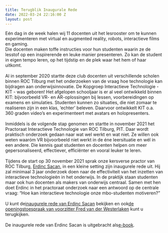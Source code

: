 ```yaml
---
title: Terugblik Inaugurale Rede
date: 2022-03-24 22:16:00 Z
layout: post
---
```


Eén dag in de week halen wij 11 docenten uit het lesrooster om te kunnen experimenteren met virtual en augmented reality, robots, interactieve films en gaming. \
Die docenten maken toffe instructies voor hun studenten waarin ze de lesstof op een inspirerende en leuke manier presenteren. Zo kan de student in eigen tempo leren, op het tijdstip en de plek waar het hem of haar uitkomt. \
\
Al in september 2020 startte deze club docenten uit verschillende scholen binnen ROC Tilburg met het onderzoeken van de vraag hoe technologie kan bijdragen aan onderwijsinnovatie. De Kopgroep Interactieve Technologie - KIT - was geboren! Het afgelopen schooljaar is er al veel ontwikkeld binnen KIT: bijvoorbeeld VR- en AR-oplossingen bij lessen, voorbereidingen op examens en simulaties. Studenten kunnen zo situaties, die niet zomaar te realiseren zijn in een klas, ‘echter’ beleven. Daarvoor ontwikkelt KIT o.a. 360 graden video’s en experimenteert met avatars en holopresenters. \
\
Inmiddels is de volgende stap genomen en startte in november 2021 het Practoraat Interactieve Technologie van ROC Tilburg, PIT. Daar wordt praktisch onderzoek gedaan naar wat wel werkt en wat niet. Ze willen ook weten waaróm VR bijvoorbeeld niet werkt in de éne leersituatie en wél in een andere. Die kennis gaat studenten en docenten helpen om meer gepersonaliseerd, effectiever, efficiënter en vooral leuker te leren. \
\
Tijdens de start op 30 november 2021 sprak onze kersverse practor van ROC Tilburg, [Erdinc Sacan](https://www.linkedin.com/in/ACoAAAARcs4BAq6jlXPNvSeJgVjUuMOI0KZJBaY), in een kleine setting zijn inaugurele rede uit. Hij zal minimaal 3 jaar onderzoek doen naar de effectiviteit van het inzetten van interactieve technologieën in het onderwijs. In de praktijk staan studenten maar ook hun docenten als makers van onderwijs centraal. Samen met hen doet Erdinc in het practoraat onderzoek naar een antwoord op de centrale vraag: “Hoe kan interactieve technologie onze mbo-studenten motiveren?” \
\
U kunt de[inaugurele rede van Erdinc Sacan](https://youtu.be/F2zXLG7zsw0) bekijken en ook[de openingstoespraak van voorzitter Fred van der Westerlaken](https://youtu.be/PaMMVCPam6o) kunt u terugkijken.\
\
De inaugurele rede van Erdinc Sacan is uitgebracht als[e-book](http://bit.ly/PITebook).